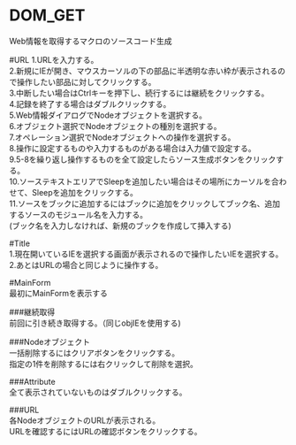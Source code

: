 DOM_GET
=======

Web情報を取得するマクロのソースコード生成

#URL 
1.URLを入力する。  
2.新規にIEが開き、マウスカーソルの下の部品に半透明な赤い枠が表示されるので操作したい部品に対してクリックする。  
3.中断したい場合はCtrlキーを押下し、続行するには継続をクリックする。  
4.記録を終了する場合はダブルクリックする。  
5.Web情報ダイアログでNodeオブジェクトを選択する。  
6.オブジェクト選択でNodeオブジェクトの種別を選択する。  
7.オペレーション選択でNodeオブジェクトへの操作を選択する。  
8.操作に設定するものや入力するものがある場合は入力値で設定する。  
9.5-8を繰り返し操作するものを全て設定したらソース生成ボタンをクリックする。  
10.ソーステキストエリアでSleepを追加したい場合はその場所にカーソルを合わせて、Sleepを追加をクリックする。  
11.ソースをブックに追加するにはブックに追加をクリックしてブック名、追加するソースのモジュール名を入力する。  
   (ブック名を入力しなければ、新規のブックを作成して挿入する)

#Title  
1.現在開いているIEを選択する画面が表示されるので操作したいIEを選択する。  
2.あとはURLの場合と同じように操作する。  

#MainForm  
最初にMainFormを表示する

###継続取得  
前回に引き続き取得する。（同じobjIEを使用する)

###Nodeオブジェクト  
一括削除するにはクリアボタンをクリックする。  
指定の1件を削除するには右クリックして削除を選択。  

###Attribute  
全て表示されていないものはダブルクリックする。

###URL  
各NodeオブジェクトのURLが表示される。  
URLを確認するにはURLの確認ボタンをクリックする。
